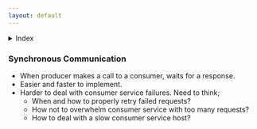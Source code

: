 ```yaml
---
layout: default
---
```


<details><summary>Index</summary>  
Visit [1 - Synchronous Communication](system-design-interview-distributed-message-queue-synchronous-communication)  
</details>  

### Synchronous Communication
- When producer makes a call to a consumer, waits for a response. 
- Easier and faster to implement. 
- Harder to deal with consumer service failures. Need to think;
  - When and how to properly retry failed requests? 
  - How not to overwhelm consumer service with too many requests?
  - How to deal with a slow consumer service host? 
